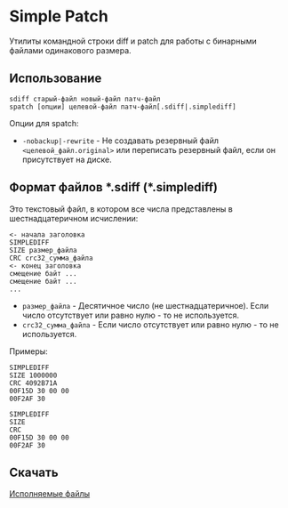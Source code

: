 Simple Patch
============

Утилиты командной строки diff и patch для работы с бинарными файлами одинакового размера.

## Использование ##

    sdiff старый-файл новый-файл патч-файл
    spatch [опции] целевой-файл патч-файл[.sdiff|.simplediff]

Опции для spatch:

- `-nobackup|-rewrite` - Не создавать резервный файл `<целевой_файл.original>` или переписать резервный файл, если он присутствует на диске.

## Формат файлов \*.sdiff (\*.simplediff) ##

Это текстовый файл, в котором все числа представлены в шестнадцатеричном исчислении:

    <- начала заголовка
    SIMPLEDIFF
    SIZE размер_файла
    CRC crc32_сумма_файла
    <- конец заголовка
    смещение байт ...
    смещение байт ...
    ...

- `размер_файла` - Десятичное число (не шестнадцатеричное). Если число отсутствует или равно нулю - то не используется.
- `crc32_сумма_файла` - Если число отсутствует или равно нулю - то не используется.

Примеры:

    SIMPLEDIFF
    SIZE 1000000
    CRC 4092B71A
    00F15D 30 00 00
    00F2AF 30

    SIMPLEDIFF
    SIZE
    CRC
    00F15D 30 00 00
    00F2AF 30

## Скачать ##

[Исполняемые файлы](https://github.com/Ruzzz/simplepatch/releases)
